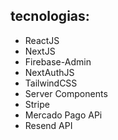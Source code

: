 ## tecnologias:

- ReactJS
- NextJS
- Firebase-Admin
- NextAuthJS
- TailwindCSS
- Server Components
- Stripe
- Mercado Pago APi
- Resend API

